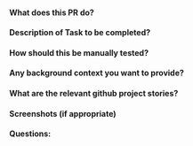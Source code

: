 #### What does this PR do?

#### Description of Task to be completed?

#### How should this be manually tested?

#### Any background context you want to provide?

#### What are the relevant github project stories?

#### Screenshots (if appropriate)

#### Questions: